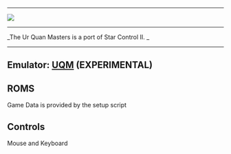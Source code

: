 ***
![](http://media.moddb.com/images/articles/1/99/98798/urquan.png)
***
_The Ur Quan Masters is a port of Star Control II. _
***

## Emulator: [UQM](http://wiki.uqm.stack.nl/Main_Page) (EXPERIMENTAL)

## ROMS

Game Data is provided by the setup script

## Controls

Mouse and Keyboard


